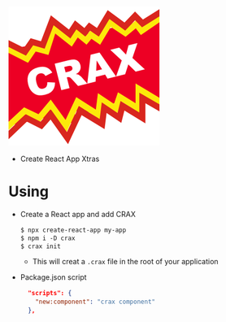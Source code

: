![CRAX](logo.png)
- Create React App Xtras


# Using
- Create a React app and add CRAX
  ```
  $ npx create-react-app my-app
  $ npm i -D crax
  $ crax init
  ```
  - This will creat a `.crax` file in the root of your application
  
- Package.json script
  ```json
    "scripts": {
      "new:component": "crax component"
    },
  ```